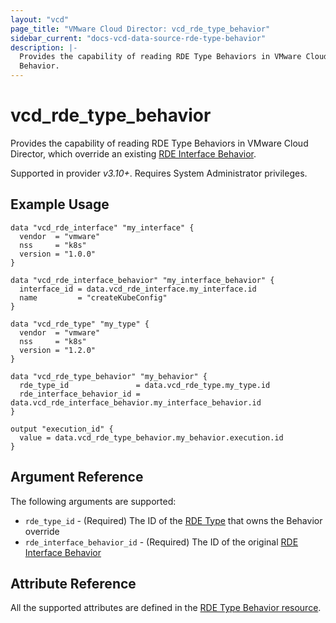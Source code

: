 ```yaml
---
layout: "vcd"
page_title: "VMware Cloud Director: vcd_rde_type_behavior"
sidebar_current: "docs-vcd-data-source-rde-type-behavior"
description: |-
  Provides the capability of reading RDE Type Behaviors in VMware Cloud Director, which override an existing RDE Interface
  Behavior.
---
```


# vcd\_rde\_type\_behavior

Provides the capability of reading RDE Type Behaviors in VMware Cloud Director, which override an existing [RDE Interface
Behavior](/providers/vmware/vcd/latest/docs/data-sources/rde_interface_behavior).

Supported in provider *v3.10+*. Requires System Administrator privileges.

## Example Usage

```hcl
data "vcd_rde_interface" "my_interface" {
  vendor  = "vmware"
  nss     = "k8s"
  version = "1.0.0"
}

data "vcd_rde_interface_behavior" "my_interface_behavior" {
  interface_id = data.vcd_rde_interface.my_interface.id
  name         = "createKubeConfig"
}

data "vcd_rde_type" "my_type" {
  vendor  = "vmware"
  nss     = "k8s"
  version = "1.2.0"
}

data "vcd_rde_type_behavior" "my_behavior" {
  rde_type_id               = data.vcd_rde_type.my_type.id
  rde_interface_behavior_id = data.vcd_rde_interface_behavior.my_interface_behavior.id
}

output "execution_id" {
  value = data.vcd_rde_type_behavior.my_behavior.execution.id
}
```

## Argument Reference

The following arguments are supported:

* `rde_type_id` - (Required) The ID of the [RDE Type](/providers/vmware/vcd/latest/docs/data-sources/rde_type) that owns the Behavior override
* `rde_interface_behavior_id` - (Required) The ID of the original [RDE Interface Behavior](/providers/vmware/vcd/latest/docs/data-sources/rde_interface_behavior)

## Attribute Reference

All the supported attributes are defined in the
[RDE Type Behavior resource](/providers/vmware/vcd/latest/docs/resources/rde_type_behavior#argument-reference).
